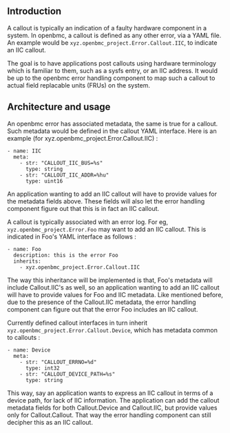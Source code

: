 ## Introduction

A callout is typically an indication of a faulty hardware component in a system.
In openbmc, a callout is defined as any other error, via a YAML file. An example
would be `xyz.openbmc_project.Error.Callout.IIC`, to indicate an IIC callout.

The goal is to have applications post callouts using hardware terminology which
is familiar to them, such as a sysfs entry, or an IIC address. It would be up to
the openbmc error handling component to map such a callout to actual field
replacable units (FRUs) on the system.

## Architecture and usage

An openbmc error has associated metadata, the same is true for a callout. Such
metadata would be defined in the callout YAML interface. Here is an example (for
xyz.openbmc_project.Error.Callout.IIC) :
```
- name: IIC
  meta:
    - str: "CALLOUT_IIC_BUS=%s"
      type: string
    - str: "CALLOUT_IIC_ADDR=%hu"
      type: uint16
```
An application wanting to add an IIC callout will have to provide values for the
metadata fields above. These fields will also let the error handling component
figure out that this is in fact an IIC callout.

A callout is typically associated with an error log. For eg,
`xyz.openbmc_project.Error.Foo` may want to add an IIC callout. This is
indicated in Foo's YAML interface as follows :
```
- name: Foo
  description: this is the error Foo
  inherits:
    - xyz.openbmc_project.Error.Callout.IIC
```
The way this inheritance will be implemented is that, Foo's metadata will
include Callout.IIC's as well, so an application wanting to add an IIC callout
will have to provide values for Foo and IIC metadata. Like mentioned before,
due to the presence of the Callout.IIC metadata, the error handling component
can figure out that the error Foo includes an IIC callout.

Currently defined callout interfaces in turn inherit
`xyz.openbmc_project.Error.Callout.Device`, which has metadata common to
callouts :
```
- name: Device
  meta:
    - str: "CALLOUT_ERRNO=%d"
      type: int32
    - str: "CALLOUT_DEVICE_PATH=%s"
      type: string
```
This way, say an application wants to express an IIC callout in terms of a
device path, for lack of IIC information. The application can add the callout
metadata fields for both Callout.Device and Callout.IIC, but provide values
only for Callout.Callout. That way the error handling component can still
decipher this as an IIC callout.
